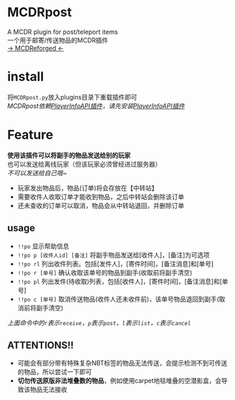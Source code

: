# MCDRpost
A MCDR plugin for post/teleport items  
一个用于邮寄/传送物品的MCDR插件  
[-> MCDReforged <-](https://github.com/Fallen-Breath/MCDReforged)

# install
将`MCDRpost.py`放入plugins目录下重载插件即可  
*MCDRpost依赖[PlayerInfoAPI插件](https://github.com/TISUnion/PlayerInfoAPI)，请先安装[PlayerInfoAPI插件](https://github.com/TISUnion/PlayerInfoAPI)*
   
# Feature
**使用该插件可以将副手的物品发送给别的玩家**  
也可以发送给离线玩家（但该玩家必须曾经进过服务器）  
*不可以发送给自己哦~*  
- 玩家发出物品后，物品(订单)将会存放在【中转站】
- 需要收件人收取订单才能收到物品，之后中转站会删除该订单
- 还未查收的订单可以取消，物品会从中转站退回，并删除订单
## usage
- `!!po` 显示帮助信息
- `!!po p [收件人id] [备注]` 将副手物品发送给[收件人]，[备注]为可选项
- `!!po rl` 列出收件列表。包括[发件人]，[寄件时间]，[备注消息]和[单号]
- `!!po r [单号]` 确认收取该单号的物品到副手(收取前将副手清空)
- `!!po pl` 列出发件(待收取)列表，包括[收件人]，[寄件时间]，[备注消息]和[单号]
- `!!po c [单号]` 取消传送物品(收件人还未收件前)，该单号物品退回到副手(取消前将副手清空)
  
*上面命令中的`r`表示`receive`，`p`表示`post`，`l`表示`list`，`c`表示`cancel`*

## ATTENTIONS!!
- 可能会有部分带有特殊复杂NBT标签的物品无法传送，会提示检测不到可传送的物品，所以尝试一下即可
- **切勿传送原版非法堆叠数的物品**，例如使用carpet地毯堆叠的空潜影盒，会导致该物品无法接收